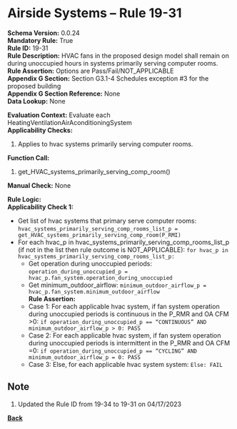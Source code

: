 # Airside Systems – Rule 19-31  
**Schema Version:** 0.0.24    
**Mandatory Rule:** True  
**Rule ID:** 19-31  
**Rule Description:** HVAC fans in the proposed design model shall remain on during unoccupied hours in systems primarily serving computer rooms.  
**Rule Assertion:** Options are Pass/Fail/NOT_APPLICABLE                                          
**Appendix G Section:** Section G3.1-4 Schedules exception #3 for the proposed building  
**Appendix G Section Reference:** None  
**Data Lookup:** None

**Evaluation Context:** Evaluate each HeatingVentilationAirAconditioningSystem   
**Applicability Checks:** 

1. Applies to hvac systems primarily serving computer rooms.

**Function Call:** 

1. get_HVAC_systems_primarily_serving_comp_room()

**Manual Check:** None  
 
**Rule Logic:**  
**Applicability Check 1:** 
- Get list of hvac systems that primary serve computer rooms: `hvac_systems_primarily_serving_comp_rooms_list_p = get_HVAC_systems_primarily_serving_comp_room(P_RMI)`
- For each hvac_p in hvac_systems_primarily_serving_comp_rooms_list_p (if not in the list then rule outcome is NOT_APPLICABLE): `for hvac_p in hvac_systems_primarily_serving_comp_rooms_list_p:`
    - Get operation during unoccupied periods: `operation_during_unoccupied_p = hvac_p.fan_system.operation_during_unoccupied`  
    - Get minimum_outdoor_airflow: `minimum_outdoor_airflow_p = hvac_p.fan_system.minimum_outdoor_airflow`  
    **Rule Assertion:**
    - Case 1: For each applicable hvac system, if fan system operation during unoccupied periods is continuous in the P_RMR and OA CFM >0: `if operation_during_unoccupied_p == “CONTINUOUS” AND minimum_outdoor_airflow_p > 0: PASS`
    - Case 2: For each applicable hvac system, if fan system operation during unoccupied periods is intermittent in the P_RMR and OA CFM =0: `if operation_during_unoccupied_p == “CYCLING” AND minimum_outdoor_airflow_p = 0: PASS`
    - Case 3: Else, for each applicable hvac system system: `Else: FAIL` 

## Note
1. Updated the Rule ID from 19-34 to 19-31 on 04/17/2023

**[Back](../_toc.md)**